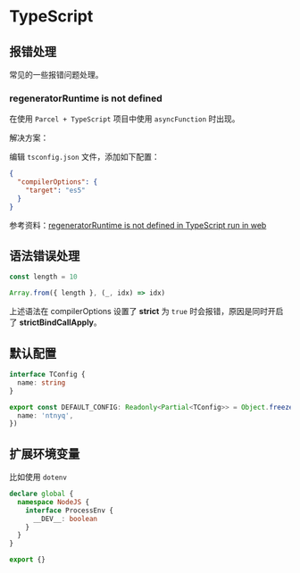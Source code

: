 # TypeScript

## 报错处理

常见的一些报错问题处理。

### regeneratorRuntime is not defined

在使用 `Parcel + TypeScript` 项目中使用 `asyncFunction` 时出现。

解决方案：

编辑 `tsconfig.json` 文件，添加如下配置：

```json
{
  "compilerOptions": {
    "target": "es5"
  }
}
```

参考资料：[regeneratorRuntime is not defined in TypeScript run in web](https://stackoverflow.com/questions/51262244/regeneratorruntime-is-not-defined-in-typescript-run-in-web)

## 语法错误处理

```ts
const length = 10

Array.from({ length }, (_, idx) => idx)
```

上述语法在 compilerOptions 设置了 **strict** 为 `true` 时会报错，原因是同时开启了 **strictBindCallApply**。

## 默认配置

```ts
interface TConfig {
  name: string
}

export const DEFAULT_CONFIG: Readonly<Partial<TConfig>> = Object.freeze({
  name: 'ntnyq',
})
```

## 扩展环境变量

比如使用 `dotenv`

```ts
declare global {
  namespace NodeJS {
    interface ProcessEnv {
      __DEV__: boolean
    }
  }
}

export {}
```
